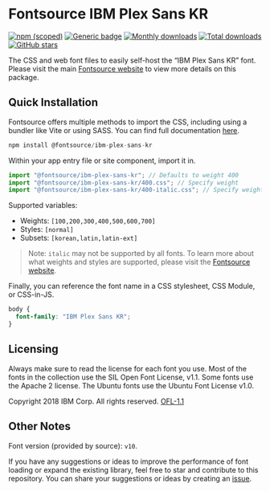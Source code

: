 # Fontsource IBM Plex Sans KR

[![npm (scoped)](https://img.shields.io/npm/v/@fontsource/ibm-plex-sans-kr?color=brightgreen)](https://www.npmjs.com/package/@fontsource/ibm-plex-sans-kr) [![Generic badge](https://img.shields.io/badge/fontsource-passing-brightgreen)](https://github.com/fontsource/fontsource) [![Monthly downloads](https://badgen.net/npm/dm/@fontsource/ibm-plex-sans-kr)](https://github.com/fontsource/fontsource) [![Total downloads](https://badgen.net/npm/dt/@fontsource/ibm-plex-sans-kr)](https://github.com/fontsource/fontsource) [![GitHub stars](https://img.shields.io/github/stars/fontsource/fontsource.svg?style=social&label=Star)](https://github.com/fontsource/fontsource/stargazers)

The CSS and web font files to easily self-host the “IBM Plex Sans KR” font. Please visit the main [Fontsource website](https://fontsource.org/fonts/ibm-plex-sans-kr) to view more details on this package.

## Quick Installation

Fontsource offers multiple methods to import the CSS, including using a bundler like Vite or using SASS. You can find full documentation [here](https://fontsource.org/docs/getting-started/introduction).

```javascript
npm install @fontsource/ibm-plex-sans-kr
```

Within your app entry file or site component, import it in.

```javascript
import "@fontsource/ibm-plex-sans-kr"; // Defaults to weight 400
import "@fontsource/ibm-plex-sans-kr/400.css"; // Specify weight
import "@fontsource/ibm-plex-sans-kr/400-italic.css"; // Specify weight and style
```

Supported variables:
- Weights: `[100,200,300,400,500,600,700]`
- Styles: `[normal]`
- Subsets: `[korean,latin,latin-ext]`

> Note: `italic` may not be supported by all fonts. To learn more about what weights and styles are supported, please visit the [Fontsource website](https://fontsource.org/fonts/ibm-plex-sans-kr).

Finally, you can reference the font name in a CSS stylesheet, CSS Module, or CSS-in-JS.

```css
body {
  font-family: "IBM Plex Sans KR";
}
```

## Licensing
Always make sure to read the license for each font you use. Most of the fonts in the collection use the SIL Open Font License, v1.1. Some fonts use the Apache 2 license. The Ubuntu fonts use the Ubuntu Font License v1.0.

Copyright 2018 IBM Corp. All rights reserved.
[OFL-1.1](http://scripts.sil.org/OFL)

## Other Notes
Font version (provided by source): `v10`.

If you have any suggestions or ideas to improve the performance of font loading or expand the existing library, feel free to star and contribute to this repository. You can share your suggestions or ideas by creating an [issue](https://github.com/fontsource/fontsource/issues).